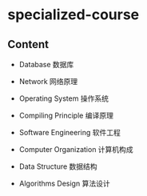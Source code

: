 # specialized-course

## Content

- Database 数据库

- Network 网络原理

- Operating System 操作系统

- Compiling Principle 编译原理

- Software Engineering 软件工程

- Computer Organization 计算机构成

- Data Structure 数据结构

- Algorithms Design 算法设计